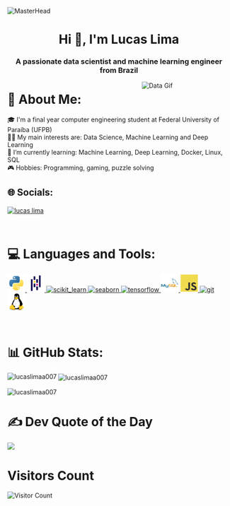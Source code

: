 ![MasterHead](https://frogdesign.nyc3.cdn.digitaloceanspaces.com/wp-content/uploads/2020/08/04192430/AI_designing-with-data.gif)
<h1 align="center">Hi 👋, I'm Lucas Lima</h1>
<h3 align="center">A passionate data scientist and machine learning engineer from Brazil</h3>
<img align="right" alt="Data Gif" width="200" src="https://media0.giphy.com/media/vgd2aXjyeUkgUTnfjg/200w.gif?cid=6c09b952k0w3vcxfyxo7h8jiwk3zke9lehl90pwe1kerdrgw&ep=v1_gifs_search&rid=200w.gif&ct=g" alt="">

# 💫 About Me:
🎓 I'm a final year computer engineering student at Federal University of Paraíba (UFPB)<br>👨‍💻 My main interests are: Data Science, Machine Learning and Deep Learning<br>🌱 I’m currently learning: Machine Learning, Deep Learning, Docker, Linux, SQL<br>🎮 Hobbies: Programming, gaming, puzzle solving



## 🌐 Socials:
<p align="left">
<a href="https://www.linkedin.com/in/lucas-lima-a64564269/" target="blank"><img align="center" src="https://raw.githubusercontent.com/rahuldkjain/github-profile-readme-generator/master/src/images/icons/Social/linked-in-alt.svg" alt="lucas lima" height="30" width="40" /></a>
</p>
<br />

# 💻 Languages and Tools:
<p align="left">

<a href="https://www.python.org" target="_blank" rel="noreferrer"> <img src="https://raw.githubusercontent.com/devicons/devicon/master/icons/python/python-original.svg" alt="python" width="40" height="40"/> </a>
<a href="https://pandas.pydata.org/" target="_blank" rel="noreferrer"> <img src="https://raw.githubusercontent.com/devicons/devicon/2ae2a900d2f041da66e950e4d48052658d850630/icons/pandas/pandas-original.svg" alt="pandas" width="40" height="40"/> </a>
<a href="https://scikit-learn.org/" target="_blank" rel="noreferrer"> <img src="https://upload.wikimedia.org/wikipedia/commons/0/05/Scikit_learn_logo_small.svg" alt="scikit_learn" width="40" height="40"/> </a>
<a href="https://seaborn.pydata.org/" target="_blank" rel="noreferrer"> <img src="https://seaborn.pydata.org/_images/logo-mark-lightbg.svg" alt="seaborn" width="40" height="40"/> </a> <a href="https://www.tensorflow.org" target="_blank" rel="noreferrer"> <img src="https://www.vectorlogo.zone/logos/tensorflow/tensorflow-icon.svg" alt="tensorflow" width="40" height="40"/> </a>
<a href="https://www.mysql.com/" target="_blank" rel="noreferrer"> <img src="https://raw.githubusercontent.com/devicons/devicon/master/icons/mysql/mysql-original-wordmark.svg" alt="mysql" width="40" height="40"/> </a>
<a href="https://developer.mozilla.org/en-US/docs/Web/JavaScript" target="_blank" rel="noreferrer"> <img src="https://raw.githubusercontent.com/devicons/devicon/master/icons/javascript/javascript-original.svg" alt="javascript" width="40" height="40"/> </a>
<a href="https://git-scm.com/" target="_blank" rel="noreferrer"> <img src="https://www.vectorlogo.zone/logos/git-scm/git-scm-icon.svg" alt="git" width="40" height="40"/> </a> 
<a href="https://www.linux.org/" target="_blank" rel="noreferrer"> <img src="https://raw.githubusercontent.com/devicons/devicon/master/icons/linux/linux-original.svg" alt="linux" width="40" height="40"/> </a>

</p>

<br />

# 📊 GitHub Stats:
<p><img align="left" src="https://github-readme-stats.vercel.app/api/top-langs?username=lucaslimaa007&show_icons=true&theme=dracula&locale=en&layout=compact" alt="lucaslimaa007" /></p>

<p>&nbsp;<img align="center" src="https://github-readme-stats.vercel.app/api?username=lucaslimaa007&show_icons=true&theme=dracula&locale=en" alt="lucaslimaa007" /></p>

<p><img align="center" src="https://github-readme-streak-stats.herokuapp.com/?user=lucaslimaa007&theme=dark" alt="lucaslimaa007" /></p>


# ✍️ Dev Quote of the Day
![](https://quotes-github-readme.vercel.app/api?type=horizontal&theme=dark)

# Visitors Count
![Visitor Count](https://profile-counter.glitch.me/{lucaslimaa007}/count.svg)
